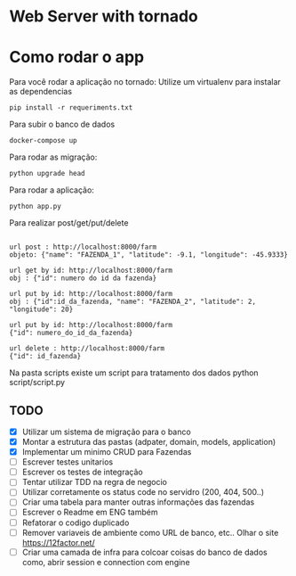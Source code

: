 # Web Server with tornado

# Como rodar o app
Para você rodar a aplicação no tornado:
Utilize um virtualenv para instalar as dependencias
```
pip install -r requeriments.txt
```
Para subir o banco de dados

```
docker-compose up
```
Para rodar as migração:

```
python upgrade head
```

Para rodar a aplicação:

```
python app.py
```

Para realizar post/get/put/delete
```

url post : http://localhost:8000/farm
objeto: {"name": "FAZENDA_1", "latitude": -9.1, "longitude": -45.9333}

url get by id: http://localhost:8000/farm
obj : {"id": numero do id da fazenda}

url put by id: http://localhost:8000/farm
obj : {"id":id_da_fazenda, "name": "FAZENDA_2", "latitude": 2, "longitude": 20}

url put by id: http://localhost:8000/farm
{"id": numero_do_id_da_fazenda}

url delete : http://localhost:8000/farm
{"id": id_fazenda}

```
Na pasta scripts existe um script para tratamento dos dados
python script/script.py

## TODO
- [x] Utilizar um sistema de migração para o banco
- [x] Montar a estrutura das pastas (adpater, domain, models, application)
- [x] Implementar um minimo CRUD para Fazendas
- [ ] Escrever testes unitarios
- [ ] Escrever os testes de integração
- [ ] Tentar utilizar TDD na regra de negocio
- [ ] Utilizar corretamente os status code no servidro (200, 404, 500..)
- [ ] Criar uma tabela para manter outras informações das fazendas
- [ ] Escrever o Readme em ENG também
- [ ] Refatorar o codigo duplicado
- [ ] Remover variaveis de ambiente como URL de banco, etc.. Olhar o site https://12factor.net/
- [ ] Criar uma camada de infra para colcoar coisas do banco de dados como, abrir session e connection com engine
